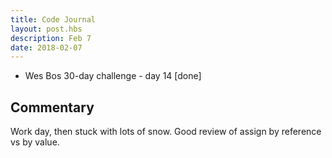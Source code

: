 ```yaml
---
title: Code Journal
layout: post.hbs
description: Feb 7
date: 2018-02-07
---
```


- Wes Bos 30-day challenge - day 14 [done]

## Commentary

Work day, then stuck with lots of snow.  Good review of assign by reference vs by value.
